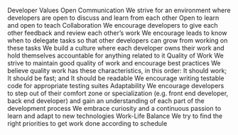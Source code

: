 Developer Values
Open Communication
We strive for an environment where developers are open to discuss and learn from each other
Open to learn and open to teach
Collaboration
We encourage developers to give each other feedback and review each other’s work
We encourage leads to know when to delegate tasks so that other developers can grow from working on these tasks
We build a culture where each developer owns their work and hold themselves accountable for anything related to it
Quality of Work
We strive to maintain good quality of work and encourage best practices
We believe quality work has these characteristics, in this order:
It should work;
It should be fast; and
It should be readable
We encourage writing testable code for appropriate testing suites
Adaptability
We encourage developers to step out of their comfort zone or specialization (e.g. front end developer, back end developer) and gain an understanding of each part of the development process
We embrace curiosity and a continuous passion to learn and adapt to new technologies
Work-Life Balance
We try to find the right priorities to get work done according to schedule

